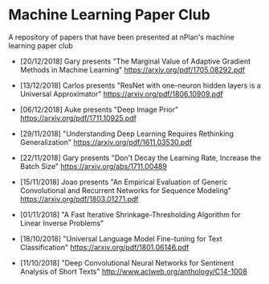 # Machine Learning Paper Club
A repository of papers that have been presented at nPlan's machine learning paper club 

- [20/12/2018] Gary presents "The Marginal Value of Adaptive Gradient Methods in Machine Learning" https://arxiv.org/pdf/1705.08292.pdf

- [13/12/2018] Carlos presents "ResNet with one-neuron hidden layers is a Universal Approximator" https://arxiv.org/pdf/1806.10909.pdf

- [06/12/2018] Auke presents "Deep Image Prior" https://arxiv.org/pdf/1711.10925.pdf

- [29/11/2018] "Understanding Deep Learning Requires Rethinking Generalization" https://arxiv.org/pdf/1611.03530.pdf

- [22/11/2018] Gary presents "Don't Decay the Learning Rate, Increase the Batch Size" https://arxiv.org/abs/1711.00489

- [15/11/2018] Joao presents "An Empirical Evaluation of Generic Convolutional and Recurrent Networks for Sequence Modeling" https://arxiv.org/pdf/1803.01271.pdf

- [01/11/2018] "A Fast Iterative Shrinkage-Thresholding Algorithm for Linear Inverse Problems"

- [18/10/2018] "Universal Language Model Fine-tuning for Text Classification" https://arxiv.org/pdf/1801.06146.pdf

- [11/10/2018] "Deep Convolutional Neural Networks for Sentiment Analysis of Short Texts" http://www.aclweb.org/anthology/C14-1008
